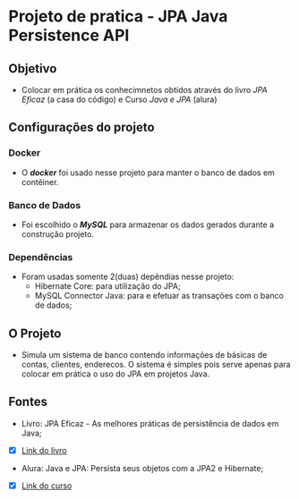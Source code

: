 # Projeto de pratica - JPA Java Persistence API

## Objetivo
- Colocar em prática os conhecimnetos obtidos através do livro *JPA Eficaz* (a casa do código) e Curso *Java e JPA* (alura)

## Configurações do projeto

### Docker
- O __*docker*__ foi usado nesse projeto para manter o banco de dados em contêiner.

### Banco de Dados
- Foi escolhido o __*MySQL*__ para armazenar os dados gerados durante a construção projeto.

### Dependências
- Foram usadas somente 2(duas) depêndias nesse projeto:
  - Hibernate Core: para utilização do JPA;
  - MySQL Connector Java: para e efetuar as transações com o banco de dados;

## O Projeto
- Simula um sistema de banco contendo informações de básicas de contas, clientes, enderecos. O sistema é simples pois serve apenas para colocar em prática o uso do JPA em projetos Java.

## Fontes
  - Livro: JPA Eficaz - As melhores práticas de persistência de dados em Java;
  - [x] [Link do livro](https://www.casadocodigo.com.br/products/livro-jpa-eficaz)
  
  - Alura: Java e JPA: Persista seus objetos com a JPA2 e Hibernate;
  - [x] [Link do curso](https://www.alura.com.br/curso-online-jpa-hibernate-persistencia-objetos)
